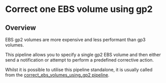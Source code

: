 # Correct one EBS volume using gp2

## Overview

EBS gp2 volumes are more expensive and less performant than gp3 volumes.

This pipeline allows you to specify a single gp2 EBS volume and then either send a notification or attempt to perform a predefined corrective action.

Whilst it is possible to utilise this pipeline standalone, it is usually called from the [correct_ebs_volumes_using_gp2 pipeline](https://hub.flowpipe.io/mods/turbot/aws-thrifty/pipelines/aws_thrifty.pipeline.correct_ebs_volumes_using_gp2).